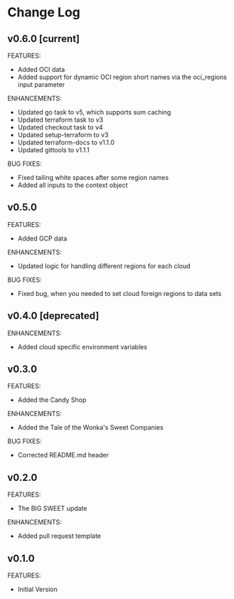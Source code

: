 # Change Log

## v0.6.0 [current]
FEATURES:
- Added OCI data
- Added support for dynamic OCI region short names via the oci_regions input parameter

ENHANCEMENTS:
- Updated go task to v5, which supports sum caching
- Updated terraform task to v3
- Updated checkout task to v4
- Updated setup-terraform to v3
- Updated terraform-docs to v1.1.0
- Updated gittools to v1.1.1

BUG FIXES:
- Fixed tailing white spaces after some region names
- Added all inputs to the context object

## v0.5.0
FEATURES:
- Added GCP data

ENHANCEMENTS:
- Updated logic for handling different regions for each cloud

BUG FIXES:
- Fixed bug, when you needed to set cloud foreign regions to data sets

## v0.4.0 [deprecated]
ENHANCEMENTS:
- Added cloud specific environment variables

## v0.3.0
FEATURES:
- Added the Candy Shop

ENHANCEMENTS:
- Added the Tale of the Wonka's Sweet Companies

BUG FIXES:
- Corrected README.md header

## v0.2.0
FEATURES:
- The BIG SWEET update

ENHANCEMENTS:
- Added pull request template

## v0.1.0
FEATURES:
- Initial Version